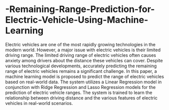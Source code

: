 # -Remaining-Range-Prediction-for-Electric-Vehicle-Using-Machine-Learning
Electric vehicles are one of the most rapidly growing technologies in the modern world. However, a major issue with electric vehicles is their limited driving range. The limited driving range of electric vehicles often causes anxiety among drivers about the distance these vehicles can cover. Despite various technological developments, accurately predicting the remaining range of electric vehicles remains a significant challenge. In this paper, a machine learning model is proposed to predict the range of electric vehicles based on real-world data. The system utilizes a Linear Regression model in conjunction with Ridge Regression and Lasso Regression models for the prediction of electric vehicle ranges. The system is trained to learn the relationship between driving distance and the various features of electric vehicles in real-world scenarios.
